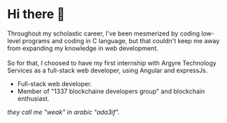 <h1>Hi there 👋</h1>

<p>Throughout my scholastic career, I've been mesmerized by coding low-level programs and coding in C language, but that couldn't keep me away from expanding my knowledge in web development.</br></br>
So for that, I choosed to have my first internship with Argyre Technology Services as a full-stack web developer, using Angular and expressJs.</br>
<ul>
  <li>Full-stack web developer.</li>
  <li>Member of "1337 blockchaine developers group" and blockchain enthusiast.</li>
</ul>
<label><i>they call me "weak" in arabic "ada3if".<i></label>
